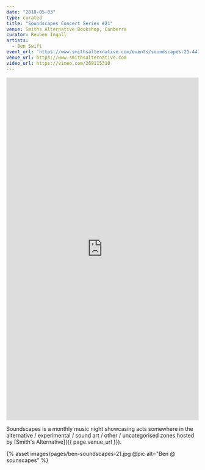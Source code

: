 ```yaml
---
date: "2018-05-03"
type: curated
title: "Soundscapes Concert Series #21"
venue: Smiths Alternative Bookshop, Canberra
curator: Reuben Ingall
artists:
  - Ben Swift
event_url: 'https://www.smithsalternative.com/events/soundscapes-21-44719?d=3\%2F05\%2F2018+9\%3A30\%3A00+PM'
venue_url: https://www.smithsalternative.com
video_url: https://vimeo.com/269115310
---
```


<div style="padding:177.78% 0 0 0;position:relative;"><iframe src="https://player.vimeo.com/video/269115310?color=be2edd" style="position:absolute;top:0;left:0;width:100%;height:100%;" frameborder="0" webkitallowfullscreen mozallowfullscreen allowfullscreen></iframe></div><script src="https://player.vimeo.com/api/player.js"></script>

Soundscapes is a monthly music night showcasing acts somewhere in the
alternative / experimental / sound art / other / uncategorised zones hosted by
[Smith's Alternative]({{ page.venue_url }}).

{% asset images/pages/ben-soundscapes-21.jpg @pic alt="Ben @ sounscapes" %}
